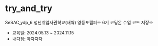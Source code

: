# try_and_try
SeSAC_ydp_6 청년취업사관학교(새싹) 영등포캠퍼스 6기 코딩온 수업 코드 저장소

- 교육일: 2024.05.13 ~ 2024.11.15
- 내다짐: 아자자자
